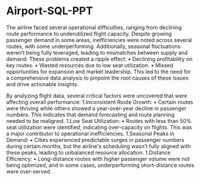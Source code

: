 # Airport-SQL-PPT
The airline faced several operational difficulties, ranging from declining route performance to underutilized flight capacity. Despite growing passenger demand in some areas, inefficiencies were noted across several routes, with some underperforming. Additionally, seasonal fluctuations weren’t being fully leveraged, leading to mismatches between supply and demand.
These problems created a ripple effect:
 • Declining profitability on key routes.
 • Wasted resources due to low seat utilization.
 • Missed opportunities for expansion and market leadership.
 This led to the need for a comprehensive data analysis to pinpoint the root causes 
of these issues and drive actionable insights.

By analyzing flight data, several critical factors were uncovered that were affecting overall performance:
 1.Inconsistent Route Growth: 
• Certain routes were thriving while others showed a year-over-year decline in passenger numbers. This indicates that demand forecasting and route planning needed to be realigned. 
1.Low Seat Utilization:
 • Routes with less than 50% seat utilization were identified, indicating over-capacity on flights. This was a major contributor to operational inefficiencies. 
1.Seasonal Peaks in Demand: 
• Cities experienced predictable surges in passenger numbers during certain months, but the airline's scheduling wasn’t fully aligned with these peaks, leading to unbalanced resource allocation.
 1.Distance Efficiency: 
• Long-distance routes with higher passenger volume were not being optimized, and in some cases, underperforming short-distance routes were over-served. 
